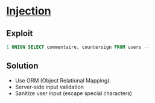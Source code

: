 # [Injection](https://owasp.org/Top10/A03_2021-Injection/)

## Exploit

```sql
1 UNION SELECT commentaire, countersign FROM users --
```

## Solution

- Use ORM (Object Relational Mapping).
- Server-side input validation
- Sanitize user input (escape special characters)
